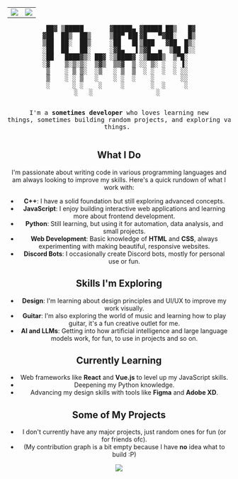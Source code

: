 <p align="center">
<table>
  <tr>
    <td align="center" style="padding=0;width=50%;">
      <img src="https://github-readme-stats.vercel.app/api/?username=IoDevl&title_color=4F8CC9&text_color=9f9f9f&show_icons=true&bg_color=00000000&hide_border=true&icon_color=4F8CC9&hide_title=true&count_private=true" />
    </td>
    <td align="center" style="padding=0;width=50%;">
      <img src="https://github-readme-stats.vercel.app/api/top-langs/?username=IoDevl&title_color=4F8CC9&text_color=9f9f9f&layout=compact&show_icons=true&bg_color=00000000&hide_border=true&icon_color=00000000&count_private=true" />
    </td>
  </tr>
</table>
</p>

<div align="center">
<pre>
 ██▓ ▒█████       ▓█████▄ ▓█████ ██▒   █▓
▓██  ██▒  ██▒     ▒██▀ ██▌▓█   ▀▓██░   █▒
▒██  ██░  ██▒     ░██   █▌▒███   ▓██  █▒░
░██  ██   ██░     ░▓█▄   ▌▒▓█  ▄  ▒██ █░░
░██   ████▓▒░ ██▓ ░▒████▓ ░▒████▒  ▒▀█░  
░▓    ▒░▒░▒░  ▒▓▒  ▒▒▓  ▒ ░░ ▒░ ░  ░ ▐░  
 ▒    ░ ▒ ▒░  ░▒   ░ ▒  ▒  ░ ░  ░  ░ ░░  
 ▒    ░ ░ ▒   ░    ░ ░  ░    ░       ░░  
 ░      ░ ░    ░     ░       ░  ░     ░  
  ░   ░                 ░   

I'm a **sometimes developer** who loves learning new things, sometimes building random projects, and exploring various things.
</pre>
## What I Do

I'm passionate about writing code in various programming languages and am always looking to improve my skills. Here's a quick rundown of what I work with:

- **C++**: I have a solid foundation but still exploring advanced concepts.
- **JavaScript**: I enjoy building interactive web applications and learning more about frontend development.
- **Python**: Still learning, but using it for automation, data analysis, and small projects.
- **Web Development**: Basic knowledge of **HTML** and **CSS**, always experimenting with making beautiful, responsive websites.
- **Discord Bots**: I occasionally create Discord bots, mostly for personal use or fun.

## Skills I'm Exploring

- **Design**: I'm learning about design principles and UI/UX to improve my work visually.
- **Guitar**: I'm also exploring the world of music and learning how to play guitar, it's a fun creative outlet for me.
- **AI and LLMs**: Getting into how artificial intelligence and large language models work, for fun, to use in projects and so on.

## Currently Learning

- Web frameworks like **React** and **Vue.js** to level up my JavaScript skills.
- Deepening my Python knowledge.
- Advancing my design skills with tools like **Figma** and **Adobe XD**.

## Some of My Projects

- I don't currently have any major projects, just random ones for fun (or for friends ofc).
- (My contribution graph is a bit empty because I have **no** idea what to build :P)

<p>
  <img src="https://github-readme-activity-graph.vercel.app/graph?username=IoDevl&theme=github-compact">
</p>
